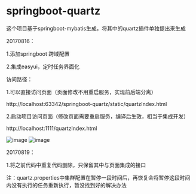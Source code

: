 # springboot-quartz
这个项目基于springboot-mybatis生成，将其中的quartz插件单独提出来生成

20170816：

1.添加springboot 跨域配置

2.集成easyui，定时任务界面化

访问路径：

1.可以直接访问页面（页面修改不用重启服务，实现前后端分离）

http://localhost:63342/springboot-quartz/static/quartzIndex.html

2.启动项目访问页面（修改页面需要重启服务，编译后生效，相当于集成开发）

http://localhost:1111/quartzIndex.html

![image](https://github.com/a736875071/springboot-quartz/blob/master/src/main/resources/static/list.png)
![image](https://github.com/a736875071/springboot-quartz/blob/master/src/main/resources/static/add.png)

20170819：

1.将之前代码中重复代码删除，只保留其中与页面集成的接口

注：quartz.properties中集群配置在暂停一段时间后，再恢复会将暂停这段时间内没有执行的任务重新执行，暂没找到好的解决办法